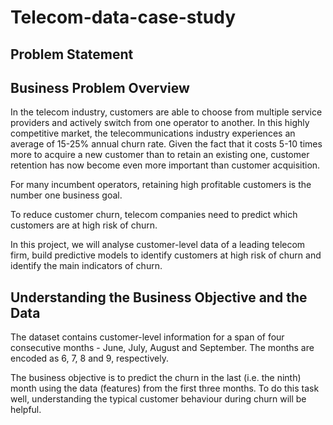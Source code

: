 # Telecom-data-case-study

## Problem Statement

## Business Problem Overview

In the telecom industry, customers are able to choose from multiple service providers and actively switch from one operator to another. In this highly competitive market, the telecommunications industry experiences an average of 15-25% annual churn rate. Given the fact that it costs 5-10 times more to acquire a new customer than to retain an existing one, customer retention has now become even more important than customer acquisition.

For many incumbent operators, retaining high profitable customers is the number one business goal.

To reduce customer churn, telecom companies need to predict which customers are at high risk of churn.

In this project, we will analyse customer-level data of a leading telecom firm, build predictive models to identify customers at high risk of churn and identify the main indicators of churn.

## Understanding the Business Objective and the Data

The dataset contains customer-level information for a span of four consecutive months - June, July, August and September. The months are encoded as 6, 7, 8 and 9, respectively. 

The business objective is to predict the churn in the last (i.e. the ninth) month using the data (features) from the first three months. To do this task well, understanding the typical customer behaviour during churn will be helpful.

